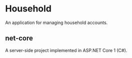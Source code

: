 # Household

An application for managing household accounts.

## net-core

A server-side project implemented in ASP.NET Core 1 (C#).
